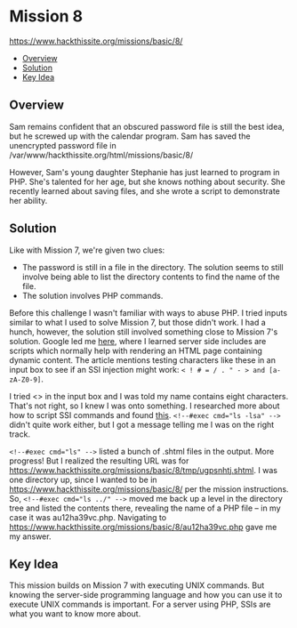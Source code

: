 # Mission 8
https://www.hackthissite.org/missions/basic/8/

- [Overview](#overview)
- [Solution](#solution)
- [Key Idea](#key-idea)

## Overview
Sam remains confident that an obscured password file is still the best idea, but he screwed up with the calendar program. Sam has saved the unencrypted password file in /var/www/hackthissite.org/html/missions/basic/8/

However, Sam's young daughter Stephanie has just learned to program in PHP. She's talented for her age, but she knows nothing about security. She recently learned about saving files, and she wrote a script to demonstrate her ability.  

## Solution
Like with Mission 7, we're given two clues:
* The password is still in a file in the directory. The solution seems to still involve being able to list the directory contents to find the name of the file.
* The solution involves PHP commands.  

Before this challenge I wasn't familiar with ways to abuse PHP. I tried inputs similar to what I used to solve Mission 7, but those didn't work. I had a hunch, however, the solution still involved something close to Mission 7's solution. Google led me [here](https://owasp.org/www-community/attacks/Server-Side_Includes_(SSI)_Injection), where I learned server side includes are scripts which normally help with rendering an HTML page containing dynamic content. The article mentions testing characters like these in an input box to see if an SSI injection might work: `< ! # = / . " - > and [a-zA-Z0-9]`.

I tried <> in the input box and I was told my name contains eight characters. That's not right, so I knew I was onto something. I researched more about how to script SSI commands and found [this](https://www.w3.org/Jigsaw/Doc/User/SSI.html#exec). `<!--#exec cmd="ls -lsa" -->` didn't quite work either, but I got a message telling me I was on the right track.  

`<!--#exec cmd="ls" -->` listed a bunch of .shtml files in the output. More progress! But I realized the resulting URL was for https://www.hackthissite.org/missions/basic/8/tmp/ugpsnhtj.shtml. I was one directory up, since I wanted to be in https://www.hackthissite.org/missions/basic/8/ per the mission instructions. So, `<!--#exec cmd="ls ../" -->` moved me back up a level in the directory tree and listed the contents there, revealing the name of a PHP file – in my case it was au12ha39vc.php. Navigating to https://www.hackthissite.org/missions/basic/8/au12ha39vc.php gave me my answer.  

## Key Idea
This mission builds on Mission 7 with executing UNIX commands. But knowing the server-side programming language and how you can use it to execute UNIX commands is important. For a server using PHP, SSIs are what you want to know more about.